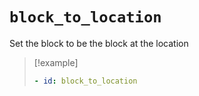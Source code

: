 # `block_to_location`

Set the block to be the block at the location

> [!example]
> ```yaml
> - id: block_to_location
> ```
